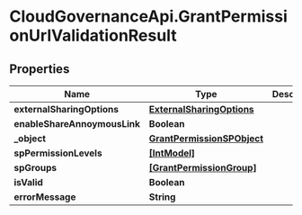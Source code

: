 # CloudGovernanceApi.GrantPermissionUrlValidationResult

## Properties

Name | Type | Description | Notes
------------ | ------------- | ------------- | -------------
**externalSharingOptions** | [**ExternalSharingOptions**](ExternalSharingOptions.md) |  | [optional] 
**enableShareAnnoymousLink** | **Boolean** |  | [optional] 
**_object** | [**GrantPermissionSPObject**](GrantPermissionSPObject.md) |  | [optional] 
**spPermissionLevels** | [**[IntModel]**](IntModel.md) |  | [optional] 
**spGroups** | [**[GrantPermissionGroup]**](GrantPermissionGroup.md) |  | [optional] 
**isValid** | **Boolean** |  | [optional] 
**errorMessage** | **String** |  | [optional] 


